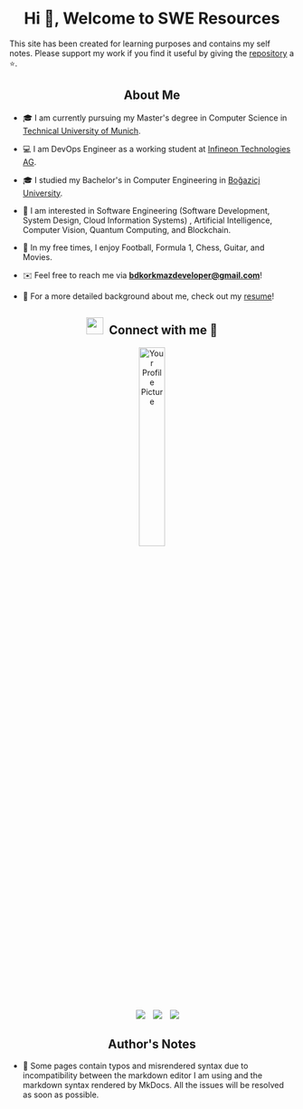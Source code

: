 <h1 align="center">Hi 👋, Welcome to SWE Resources </h1>

This site has been created for learning purposes and contains my self notes.
Please support my work if you find it useful by giving the [repository](https://github.com/barandenizkorkmaz/cs-docs) a ⭐.

<h2 align="center" >About Me</h2>

- 🎓 I am currently pursuing my Master's degree in Computer Science in <a href="https://www.tum.de/en/" target="blank">Technical University of Munich</a>.

- 💻 I am DevOps Engineer as a working student at <a href="https://www.infineon.com/" target="blank">Infineon Technologies AG</a>.

- 🎓 I studied my Bachelor's in Computer Engineering in <a href="https://bogazici.edu.tr/" target="blank">Boğaziçi University</a>.

- 🔎 I am interested in Software Engineering (Software Development, System Design, Cloud Information Systems) , Artificial Intelligence, Computer Vision, Quantum Computing, and Blockchain.

- 🥳 In my free times, I enjoy Football, Formula 1, Chess, Guitar, and Movies.

- ✉️ Feel free to reach me via **bdkorkmazdeveloper@gmail.com**!

- 📄 For a more detailed background about me, check out my <a href="https://github.com/barandenizkorkmaz/barandenizkorkmaz/blob/main/docs/Resume.pdf" target="blank">resume</a>!
  <br/>


<h2 align="center" > <img src="https://media.giphy.com/media/iY8CRBdQXODJSCERIr/giphy.gif" width="30" height="30" style="margin-right: 10px;">Connect with me 🤝 </h2>

<div align="center">
  <img src="https://avatars.githubusercontent.com/u/44136572?v=4" alt="Your Profile Picture" style="width: 30%;"/>
</div>

 <div align="center"  class="icons-social" style="margin-left: 10px;">
        <a style="margin-left: 10px;"  target="_blank" href="https://www.linkedin.com/in/barandenizkorkmaz/">
			<img src="https://img.icons8.com/doodle/40/000000/linkedin--v2.png"></a>
        <a style="margin-left: 10px;" target="_blank" href="https://github.com/barandenizkorkmaz">
		<img src="https://img.icons8.com/doodle/40/000000/github--v1.png"></a>
		<a style="margin-left: 10px;" target="_blank" href="https://stackoverflow.com/users/23203137/baran-deniz-korkmaz">
				<img src="https://img.icons8.com/external-tal-revivo-color-tal-revivo/40/000000/external-stack-overflow-is-a-question-and-answer-site-for-professional-logo-color-tal-revivo.png"></a>
      </div>

<h2 align="center">Author's Notes</h2>

- 🚨 Some pages contain typos and misrendered syntax due to incompatibility between the markdown editor I am using
  and the markdown syntax rendered by MkDocs. All the issues will be resolved as soon as possible.